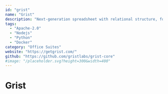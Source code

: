 ```yaml
---
id: "grist"
name: "Grist"
description: "Next-generation spreadsheet with relational structure, formula-based access control, and a portable, self-contained format (alternative to Airtable)."
tags:
  - "Apache-2.0"
  - "Nodejs"
  - "Python"
  - "Docker"
category: "Office Suites"
website: "https://getgrist.com/"
github: "https://github.com/gristlabs/grist-core"
#image: "/placeholder.svg?height=300&width=400"
---
```


# Grist
